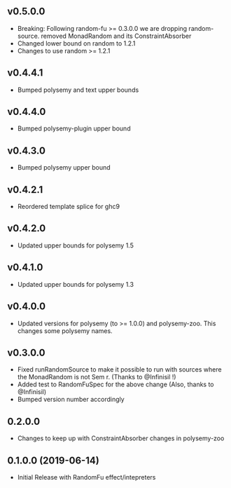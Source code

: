 ## v0.5.0.0
- Breaking: Following random-fu >= 0.3.0.0 we are dropping random-source.
  removed MonadRandom and its ConstraintAbsorber
- Changed lower bound on random to 1.2.1
- Changes to use random >= 1.2.1

## v0.4.4.1
- Bumped polysemy and text upper bounds

## v0.4.4.0
- Bumped polysemy-plugin upper bound

## v0.4.3.0
- Bumped polysemy upper bound

## v0.4.2.1
- Reordered template splice for ghc9

## v0.4.2.0
- Updated upper bounds for polysemy 1.5

## v0.4.1.0
- Updated upper bounds for polysemy 1.3

## v0.4.0.0
- Updated versions for polysemy (to >= 1.0.0) and polysemy-zoo.  This changes some polysemy names.

## v0.3.0.0
- Fixed runRandomSource to make it possible to run with sources where the MonadRandom is not Sem r.  (Thanks to @Infinisil !)
- Added test to RandomFuSpec for the above change (Also, thanks to @Infinisil)
- Bumped version number accordingly

## 0.2.0.0
- Changes to keep up with ConstraintAbsorber changes in polysemy-zoo


## 0.1.0.0 (2019-06-14)
- Initial Release with RandomFu effect/intepreters
